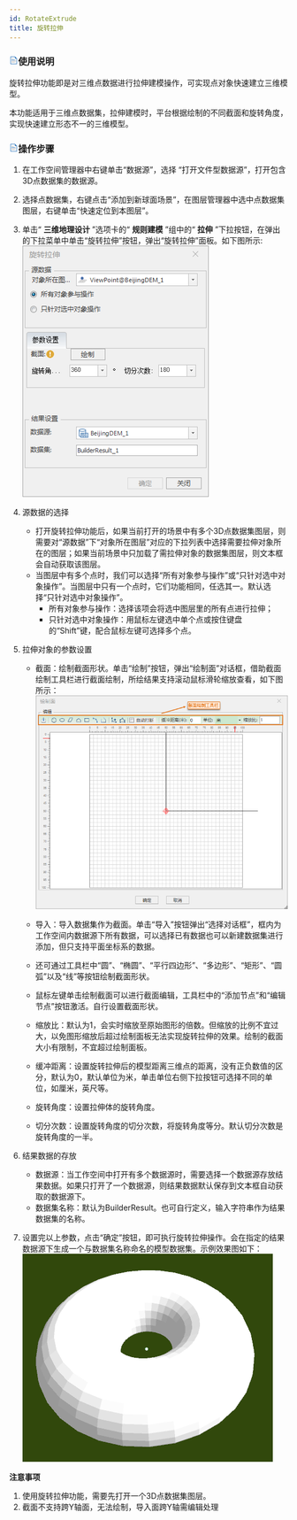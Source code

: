 ```yaml
---
id: RotateExtrude
title: 旋转拉伸
---
```

### ![](../../../img/read.gif)使用说明

旋转拉伸功能即是对三维点数据进行拉伸建模操作，可实现点对象快速建立三维模型。

本功能适用于三维点数据集，拉伸建模时，平台根据绘制的不同截面和旋转角度，实现快速建立形态不一的三维模型。

### ![](../../../img/read.gif)操作步骤

  1. 在工作空间管理器中右键单击“数据源”，选择 “打开文件型数据源”，打开包含3D点数据集的数据源。
  2. 选择点数据集，右键点击“添加到新球面场景”，在图层管理器中选中点数据集图层，右键单击“快速定位到本图层”。
  3. 单击“ **三维地理设计** ”选项卡的“ **规则建模** ”组中的“ **拉伸** ”下拉按钮，在弹出的下拉菜单中单击“旋转拉伸”按钮，弹出“旋转拉伸”面板。如下图所示:  
![图：“旋转拉伸”对话框 ](../img/RotateExtrude_Dialog.png)  

  4. 源数据的选择 
       * 打开旋转拉伸功能后，如果当前打开的场景中有多个3D点数据集图层，则需要对“源数据”下“对象所在图层”对应的下拉列表中选择需要拉伸对象所在的图层；如果当前场景中只加载了需拉伸对象的数据集图层，则文本框会自动获取该图层。
       * 当图层中有多个点时，我们可以选择“所有对象参与操作”或“只针对选中对象操作”。当图层中只有一个点时，它们功能相同，任选其一。默认选择“只针对选中对象操作”。 
         * 所有对象参与操作：选择该项会将选中图层里的所有点进行拉伸；
         * 只针对选中对象操作：用鼠标左键选中单个点或按住键盘的“Shift”键，配合鼠标左键可选择多个点。
  5. 拉伸对象的参数设置 
       * 截面：绘制截面形状。单击“绘制”按钮，弹出“绘制面”对话框，借助截面绘制工具栏进行截面绘制，所绘结果支持滚动鼠标滑轮缩放查看，如下图所示：  
   ![图：“绘制面”对话框  ](../img/DrawPolygon_Dialog.png)  

       * 导入：导入数据集作为截面。单击“导入”按钮弹出“选择对话框”，框内为工作空间内数据源下所有数据，可以选择已有数据也可以新建数据集进行添加，但只支持平面坐标系的数据。
       * 还可通过工具栏中“圆”、“椭圆”、“平行四边形”、“多边形”、“矩形”、“圆弧”以及“线”等按钮绘制截面形状。
       * 鼠标左键单击绘制截面可以进行截面编辑，工具栏中的“添加节点”和“编辑节点”按钮激活。自行设置截面形状。
       * 缩放比：默认为1，会实时缩放至原始图形的倍数。但缩放的比例不宜过大，以免图形缩放后超过绘制面板无法实现旋转拉伸的效果。绘制的截面大小有限制，不宜超过绘制面板。
       * 缓冲距离：设置旋转拉伸后的模型距离三维点的距离，没有正负数值的区分，默认为0，默认单位为米，单击单位右侧下拉按钮可选择不同的单位，如厘米，英尺等。
       * 旋转角度：设置拉伸体的旋转角度。
       * 切分次数：设置旋转角度的切分次数，将旋转角度等分。默认切分次数是旋转角度的一半。
  6. 结果数据的存放 
       * 数据源：当工作空间中打开有多个数据源时，需要选择一个数据源存放结果数据。如果只打开了一个数据源，则结果数据默认保存到文本框自动获取的数据源下。
       * 数据集名称：默认为BuilderResult。也可自行定义，输入字符串作为结果数据集的名称。
  7. 设置完以上参数，点击“确定”按钮，即可执行旋转拉伸操作。会在指定的结果数据源下生成一个与数据集名称命名的模型数据集。示例效果图如下：  
![图：示例效果图  ](../img/RotateExtrudeResult.png)  

  
**注意事项**

 1. 使用旋转拉伸功能，需要先打开一个3D点数据集图层。
 2. 截面不支持跨Y轴面，无法绘制，导入面跨Y轴需编辑处理

 


